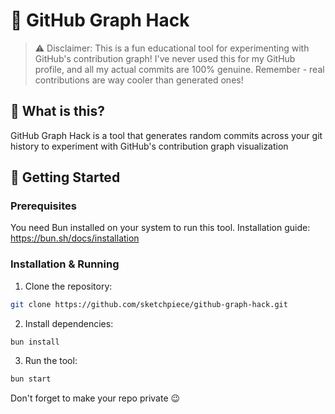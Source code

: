 # 🎯 GitHub Graph Hack

> ⚠️ Disclaimer: This is a fun educational tool for experimenting with GitHub's contribution graph! I've never used this for my GitHub profile, and all my actual commits are 100% genuine. Remember - real contributions are way cooler than generated ones!

## 🤔 What is this?

GitHub Graph Hack is a tool that generates random commits across your git history to experiment with GitHub's contribution graph visualization

## 🚀 Getting Started

### Prerequisites

You need Bun installed on your system to run this tool. Installation guide: https://bun.sh/docs/installation

### Installation & Running

1. Clone the repository:

```bash
git clone https://github.com/sketchpiece/github-graph-hack.git
```

2. Install dependencies:

```bash
bun install
```

3. Run the tool:

```bash
bun start
```

Don't forget to make your repo private 😉
